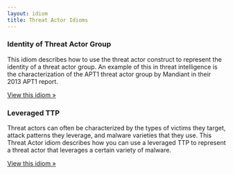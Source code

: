 ```yaml
---
layout: idiom
title: Threat Actor Idioms
---
```


### Identity of Threat Actor Group

This idiom describes how to use the threat actor construct to represent the identity of a threat actor group. An example of this in threat intelligence is the characterization of the APT1 threat actor group by Mandiant in their 2013 APT1 report.

[View this idiom »](identity-group)

### Leveraged TTP

Threat actors can often be characterized by the types of victims they target, attack patterns they leverage, and malware varieties that they use. This Threat Actor idiom describes how you can use a leveraged TTP to represent a threat actor that leverages a certain variety of malware.

[View this idiom »](leveraged-ttp)
